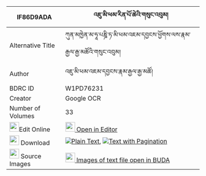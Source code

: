 |IF86D9ADA|འཇུ་མི་ཕམ་རིན་པོ་ཆེའི་གསུང་འབུམ། 
| --- | --- 
|Alternative Title |ཀུན་མཁྱེན་མ་ཧཱ་པཎྜི་ཏ་མི་ཕམ་འཇམ་དབྱངས་ཕྱོགས་ལས་རྣམ་རྒྱལ་རྒྱ་མཚོའི་གསུང་འབུམ།
|Author| འཇུ་མི་ཕམ་འཇམ་དབྱངས་རྣམ་རྒྱལ་རྒྱ་མཚོ།
|BDRC ID | W1PD76231
|Creator | Google OCR
|Number of Volumes| 33
|<img width="25" src="https://img.icons8.com/color/25/000000/edit-property.png">Edit Online| [<img width="25" src="https://avatars.githubusercontent.com/u/45091458?s=200&v=4"> Open in Editor](http://editor.openpecha.org/IF86D9ADA)
|<img width="25" src="https://img.icons8.com/fluent/48/000000/download-2.png"/>  Download | [![](https://img.icons8.com/color/20/000000/txt.png)Plain Text](https://github.com/Openpecha/IF86D9ADA/releases/download/v1/ju_mi_pam_rinpoche_i_sungbum_plain_IF86D9ADA.zip), [![](https://img.icons8.com/color/20/000000/txt.png)Text with Pagination](https://github.com/Openpecha/IF86D9ADA/releases/download/v1/ju_mi_pam_rinpoche_i_sungbum_pages_IF86D9ADA.zip)
|<img width="25" src="https://img.icons8.com/plasticine/100/000000/pictures-folder.png"/>  Source Images | [<img width="25" src="https://library.bdrc.io/icons/BUDA-small.svg"> Images of text file open in BUDA](https://library.bdrc.io/show/bdr:W1PD76231)